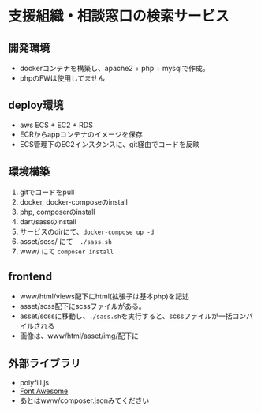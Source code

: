 # 支援組織・相談窓口の検索サービス

## 開発環境
- dockerコンテナを構築し、apache2 + php + mysqlで作成。
- phpのFWは使用してません

## deploy環境
- aws ECS + EC2 + RDS
- ECRからappコンテナのイメージを保存
- ECS管理下のEC2インスタンスに、git経由でコードを反映

## 環境構築
1. gitでコードをpull
1. docker, docker-composeのinstall
1. php, composerのinstall
1. dart/sassのinstall
1. サービスのdirにて、```docker-compose up -d```
1. asset/scss/ にて　```./sass.sh```
1. www/ にて ```composer install```




## frontend
- www/html/views配下にhtml(拡張子は基本php)を記述
- asset/scss配下にscssファイルがある。
- asset/scssに移動し、```./sass.sh```を実行すると、scssファイルが一括コンパイルされる
- 画像は、www/html/asset/img/配下に

## 外部ライブラリ
- polyfill.js
- [Font Awesome](https://fontawesome.com/)
- あとはwww/composer.jsonみてください
